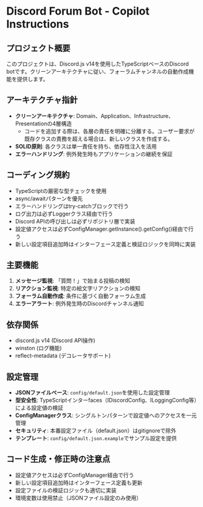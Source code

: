 <!-- Use this file to provide workspace-specific custom instructions to Copilot. For more details, visit https://code.visualstudio.com/docs/copilot/copilot-customization#_use-a-githubcopilotinstructionsmd-file -->

# Discord Forum Bot - Copilot Instructions

## プロジェクト概要
このプロジェクトは、Discord.js v14を使用したTypeScriptベースのDiscord botです。クリーンアーキテクチャに従い、フォーラムチャンネルの自動作成機能を提供します。

## アーキテクチャ指針
- **クリーンアーキテクチャ**: Domain、Application、Infrastructure、Presentationの4層構造
  - コードを追加する際は、各層の責任を明確に分離する。ユーザー要求が既存クラスの責務を超える場合は、新しいクラスを作成する。
- **SOLID原則**: 各クラスは単一責任を持ち、依存性注入を活用
- **エラーハンドリング**: 例外発生時もアプリケーションの継続を保証

## コーディング規約
- TypeScriptの厳密な型チェックを使用
- async/awaitパターンを優先
- エラーハンドリングはtry-catchブロックで行う
- ログ出力は必ずLoggerクラス経由で行う
- Discord APIの呼び出しは必ずリポジトリ層で実装
- 設定値アクセスは必ずConfigManager.getInstance().getConfig()経由で行う
- 新しい設定項目追加時はインターフェース定義と検証ロジックを同時に実装

## 主要機能
1. **メッセージ監視**: 「質問！」で始まる投稿の検知
2. **リアクション監視**: 特定の絵文字リアクションの検知
3. **フォーラム自動作成**: 条件に基づく自動フォーラム生成
4. **エラーアラート**: 例外発生時のDiscordチャンネル通知

## 依存関係
- discord.js v14 (Discord API操作)
- winston (ログ機能)
- reflect-metadata (デコレータサポート)

## 設定管理
- **JSONファイルベース**: `config/default.json`を使用した設定管理
- **型安全性**: TypeScriptインターfaces（IDiscordConfig、ILoggingConfig等）による設定値の検証
- **ConfigManagerクラス**: シングルトンパターンで設定値へのアクセスを一元管理
- **セキュリティ**: 本番設定ファイル（default.json）はgitignoreで除外
- **テンプレート**: `config/default.json.example`でサンプル設定を提供

## コード生成・修正時の注意点
- 設定値アクセスは必ずConfigManager経由で行う
- 新しい設定項目追加時はインターフェース定義も更新
- 設定ファイルの検証ロジックも適切に実装
- 環境変数は使用禁止（JSONファイル設定のみ使用）
